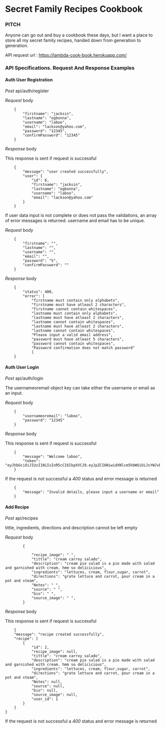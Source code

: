 # Secret Family Recipes Cookbook

### PITCH

Anyone can go out and buy a cookbook these days, but I want a place to store all my secret family recipes, handed down from generation to generation.

API request url : https://lambda-cook-book.herokuapp.com/ 

### API Specifications. Request And Response Examples

#### Auth User Registration

_Post_ api/auth/register

_Request_ body

```
    {
        "firstname": "jacksin",
        "lastname": "ogbonna",
        "username": "laboo",
        "email": "lackson@yahoo.com",
        "password": "12345",
        "confirmPassword": "12345"
    }
```

_Response_ body

This response is sent if request is successful

```
    {
        "message": "user created successfully",
        "user": {
            "id": 6,
            "firstname": "jacksin",
            "lastname": "ogbonna",
            "username": "laboo",
            "email": "lackson@yahoo.com"
        }
    }
```

If user data input is not complete or does not pass the validations, an array of error messages is returned.
username and email has to be unique.

_Request_ body

```
    {
        "firstname": "",
        "lastname": "",
        "username": "",
        "email": "",
        "password": "5",
        "confirmPassword": ""
    }
```

_Response_ body

```
    {
        "status": 400,
        "error": [
            "firstname must contain only alphabets",
            "firstname must have atleast 2 characters",
            "firstname cannot contain whitespaces",
            "lastname must contain only alphabets",
            "lastname must have atleast 2 characters",
            "lastname cannot contain whitespaces",
            "lastname must have atleast 2 characters",
            "lastname cannot contain whitespaces",
            "Please input a valid email address",
            "password must have atleast 5 characters",
            "password cannot contain whitespaces",
            "Password confirmation does not match password"
            ]
    }
```

#### Auth User Login

_Post_ api/auth/login

The usernameoremail object key can take either the username or email as an input.

_Request_ body

```
    {
        "usernameoremail": "laboo",
        "password": "12345"
    }
```

_Response_ body

This response is sent if request is successful

```
    {
        "message": "Welcome laboo",
        "token": "eyJhbGciOiJIUzI1NiIsInR5cCI6IkpXVCJ9.eyJpZCI6NiwidXNlcm5hbWUiOiJsYWJvbyIsImVtYWlsIjoibGFja3NvbkB5YWhvby5jb20iLCJpYXQiOjE1NjQ0ODQzNjMsImV4cCI6MTU2NDU3MDc2M30.gVRACnwYjHAL_ke3gBoIXkzjAem2zNIICPNaAJNsWWI"
    }
```

If the request is not successful a _400_ status and error message is returned

```
    {
        "message": "Invalid details, please input a username or email"
    }
```

#### Add Recipe

_Post_ api/recipes

tittle, ingredients, directions and description cannot be left empty

_Request_ body

```
        {

            "recipe_image": " ",
            "tittle": "cream carroy salado",
            "description": "cream pie salad is a pie made with salad and garnished with cream. hmm so delicicious",
            "ingredients": "lettuces, cream, flour,sugar, carrot",
            "directions": "grate lettuce and carrot, pour cream in a pot and steam",
            "Notes": " ",
            "source": " ",
            "bio": " ",
            "source_image": " ",
        }
```

_Response_ body

This response is sent if request is successful

```
    {
    "message": "recipe created successfully",
    "recipe": [
        {
            "id": 2,
            "recipe_image": null,
            "tittle": "cream carroy salado",
            "description": "cream pie salad is a pie made with salad and garnished with cream. hmm so delicicious",
            "ingredients": "lettuces, cream, flour,sugar, carrot",
            "directions": "grate lettuce and carrot, pour cream in a pot and steam",
            "Notes": null,
            "source": null,
            "bio": null,
            "source_image": null,
            "user_id": 1
        }
    ]
}
```

If the request is not successful a _400_ status and error message is returned

